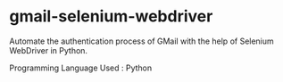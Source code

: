 # gmail-selenium-webdriver
Automate the authentication process of GMail with the help of Selenium WebDriver in Python.

Programming Language Used : Python
